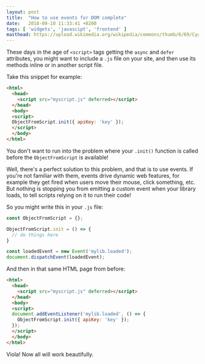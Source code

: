 ```yaml
---
layout: post
title:  "How to use events for DOM complete"
date:   2018-09-10 11:33:41 +0200
tags: [ 'widgets', 'javascipt', 'frontend' ]
masthead: https://upload.wikimedia.org/wikipedia/commons/thumb/6/69/Cygnus_Wall.jpg/1024px-Cygnus_Wall.jpg
---
```

These days in the age of `<script>` tags getting the `async` and `defer` attributes, you might want to include a `.js` file on your site, and then use its methods inline or in another script file.

Take this snippet for example:

```html
<html>
  <head>
    <script src="myscript.js" deferred></script>
  </head>
  <body>
  <script>
  ObjectFromScript.init({ apiKey: 'key' });
  </script>
  </body>
</html>
```

You don't want to run into the problem where your `.init()` function is called before the `ObjectFromScript` is available!

Well, there's a perfect solution to this problem, and that is to use events. If you're not familiar with them, events drive dynamic web features, for example they get fired when users move their mouse, click something, etc. But nothing is stopping you from emitting a custom event when your library loads, to tell scripts relying on it to run their code!

So you might write this in your `.js` file:

```js
const ObjectFromScript = {};

ObjectFromScript.init = () => {
  // do things here
}

const loadedEvent = new Event('mylib.loaded');
document.dispatchEvent(loadedEvent);
```

And then in that same HTML page from before:

```html
<html>
  <head>
    <script src="myscript.js" deferred></script>
  </head>
  <body>
  <script>
  document.addEventListener('mylib.loaded', () => {
    ObjectFromScript.init({ apiKey: 'key' });
  });
  </script>
  </body>
</html>
```

Viola! Now all will work beautifully.
